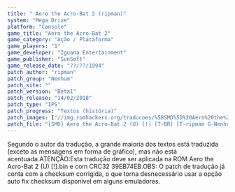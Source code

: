 ```yaml
---
title: " Aero the Acro-Bat 2 (ripman)"
system: "Mega Drive"
platform: "Console"
game_title: "Aero the Acro-Bat 2"
game_category: "Ação / Plataforma"
game_players: "1"
game_developer: "Iguana Entertainment"
game_publisher: "SunSoft"
game_release_date: "??/??/1994"
patch_author: "ripman"
patch_group: "Nenhum"
patch_site: ""
patch_version: "Beta1"
patch_release: "14/02/2018"
patch_type: "IPS"
patch_progress: "Textos (história)"
patch_images: ["//img.romhackers.org/traducoes/%5BSMD%5D%20Aero%20the%20Acro-Bat%202%20-%20ripman%20-%201.png","//img.romhackers.org/traducoes/%5BSMD%5D%20Aero%20the%20Acro-Bat%202%20-%20ripman%20-%202.png","//img.romhackers.org/traducoes/%5BSMD%5D%20Aero%20the%20Acro-Bat%202%20-%20ripman%20-%203.png"]
patch_file: "[SMD] Aero the Acro-Bat 2 (U) [!] [T-BR] [T-ripman G-Nenhum] [V-Beta1 A-2018].7z"
---
```

Segundo o autor da tradução, a grande maioria dos textos está traduzida (exceto as mensagens em forma de gráfico), mas não está acentuada.ATENÇÃO:Esta tradução deve ser aplicada na ROM Aero the Acro-Bat 2 (U) [!].bin e com CRC32 39EB74EB.OBS: O patch de tradução já conta com a checksum corrigida, o que torna desnecessário usar a opção auto fix checksum disponível em alguns emuladores.